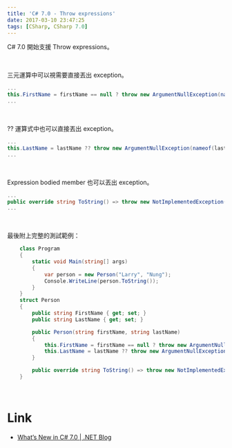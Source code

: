 ```yaml
---
title: 'C# 7.0 - Throw expressions'
date: 2017-03-10 23:47:25
tags: [CSharp, CSharp 7.0]
---
```


C# 7.0 開始支援	Throw expressions。  

<!-- More -->

<br/>


三元運算中可以視需要直接丟出 exception。  

```C#
...
this.FirstName = firstName == null ? throw new ArgumentNullException(nameof(firstName)) : firstName;
...
```

<br/>


?? 運算式中也可以直接丟出 exception。  

```C#
...
this.LastName = lastName ?? throw new ArgumentNullException(nameof(lastName));
...
```

<br/>


Expression bodied member 也可以丟出 exception。  

```C#
...
public override string ToString() => throw new NotImplementedException();
...
```

<br/>


最後附上完整的測試範例：  

```C#
    class Program
    {
        static void Main(string[] args)
        {
            var person = new Person("Larry", "Nung");
            Console.WriteLine(person.ToString());
        }
    }
    struct Person
    {
        public string FirstName { get; set; }
        public string LastName { get; set; }

        public Person(string firstName, string lastName)
        {
            this.FirstName = firstName == null ? throw new ArgumentNullException(nameof(firstName)) : firstName;
            this.LastName = lastName ?? throw new ArgumentNullException(nameof(lastName));
        }

        public override string ToString() => throw new NotImplementedException();
    }
```

<br/>


Link
=====
* [What’s New in C# 7.0 | .NET Blog](https://blogs.msdn.microsoft.com/dotnet/2016/08/24/whats-new-in-csharp-7-0/)

